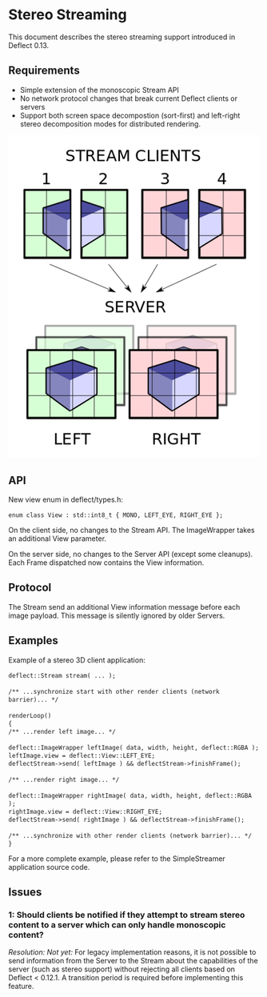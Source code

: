 Stereo Streaming
============

This document describes the stereo streaming support introduced in Deflect 0.13.

## Requirements

* Simple extension of the monoscopic Stream API
* No network protocol changes that break current Deflect clients or servers
* Support both screen space decompostion (sort-first) and left-right stereo
  decomposition modes for distributed rendering.

![Stereo streaming overview](stereo.png)

## API

New view enum in deflect/types.h:

    enum class View : std::int8_t { MONO, LEFT_EYE, RIGHT_EYE };

On the client side, no changes to the Stream API. The ImageWrapper takes an
additional View parameter.

On the server side, no changes to the Server API (except some cleanups). Each
Frame dispatched now contains the View information.

## Protocol

The Stream send an additional View information message before each image
payload. This message is silently ignored by older Servers.

## Examples

Example of a stereo 3D client application:

    deflect::Stream stream( ... );

    /** ...synchronize start with other render clients (network barrier)... */

    renderLoop()
    {
    /** ...render left image... */

    deflect::ImageWrapper leftImage( data, width, height, deflect::RGBA );
    leftImage.view = deflect::View::LEFT_EYE;
    deflectStream->send( leftImage ) && deflectStream->finishFrame();

    /** ...render right image... */

    deflect::ImageWrapper rightImage( data, width, height, deflect::RGBA );
    rightImage.view = deflect::View::RIGHT_EYE;
    deflectStream->send( rightImage ) && deflectStream->finishFrame();

    /** ...synchronize with other render clients (network barrier)... */
    }

For a more complete example, please refer to the SimpleStreamer application
source code.

## Issues

### 1: Should clients be notified if they attempt to stream stereo content to a server which can only handle monoscopic content?

_Resolution: Not yet:_
For legacy implementation reasons, it is not possible to
send information from the Server to the Stream about the capabilities of the
server (such as stereo support) without rejecting all clients based on Deflect
< 0.12.1. A transition period is required before implementing this feature.
